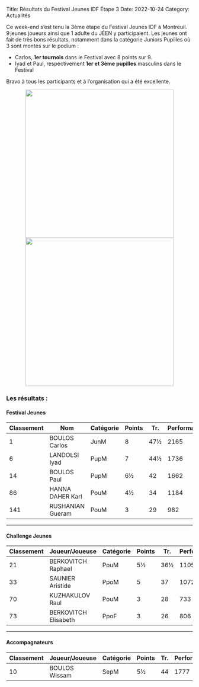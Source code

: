 Title: Résultats du Festival Jeunes IDF Étape 3
Date: 2022-10-24
Category: Actualités

Ce week-end s’est tenu la 3ème étape du Festival Jeunes IDF à Montreuil. 9 jeunes joueurs ainsi que 1 adulte du JÉEN y participaient. Les jeunes ont fait de très bons résultats, notamment dans la catégorie Juniors Pupilles où 3 sont montés sur le podium :

- Carlos, **1er tournois** dans le Festival avec 8 points sur 9.
- Iyad et Paul, respectivement **1er et 3ème pupilles** masculins dans le Festival

Bravo à tous les participants et à l’organisation qui a été excellente.

<div align="center" >
    <img src="{static}/images/JEEN_echecs_festival_jeunes_montreuil_2022-10-25_carlos.jpeg" width="400" />
</div>

<div align="center" >
    <img src="{static}/images/JEEN_echecs_festival_jeunes_montreuil_2022-10-25_iyad_paul.jpeg" width="400" />
</div>


### Les résultats :

#### Festival Jeunes

| Classement | Nom              | Catégorie | Points | Tr. | Performance |
| --------   | ---------------- | --------- | ------ | --- | ----------- |
| 1          | BOULOS Carlos    | JunM      | 8      | 47½ | 2165        |
| 6          | LANDOLSI Iyad    | PupM      | 7      | 44½ | 1736        |
| 14         | BOULOS Paul      | PupM      | 6½     | 42  | 1662        |
| 86         | HANNA DAHER Karl | PouM      | 4½     | 34  | 1184        |
| 141        | RUSHANIAN Gueram | PouM      | 3      | 29  | 982        |

---

#### Challenge Jeunes

| Classement | Joueur/Joueuse       | Catégorie | Points | Tr. | Performance |
| --------   | -------------------- | --------- | ------ | --- | ----------- |
| 21         | BERKOVITCH Raphael   | PouM      |	5½	 | 36½ | 1105        |
| 33         | SAUNIER Aristide     | PpoM      |   5    | 37  | 1072        |
| 70         | KUZHAKULOV Raul      | PouM      |   3    | 28  | 733         |
| 73         | BERKOVITCH Elisabeth | PpoF      |   3    | 26  | 806         |

---

#### Accompagnateurs

| Classement | Joueur/Joueuse | Catégorie | Points | Tr. | Performance |
| --------   | -------------- | ----------| -------| --- | ----------- |
| 10	 	 | BOULOS Wissam  | SepM      | 5½	   | 44  | 1777        |
